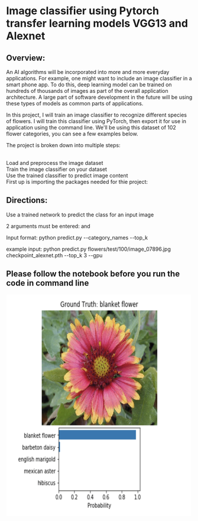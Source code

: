 # Image classifier using Pytorch transfer learning models VGG13 and Alexnet # 

## Overview:

An AI algorithms will be incorporated into more and more everyday applications. For example, one might want to include an image classifier in a smart phone app. To do this, deep learning model can be trained on hundreds of thousands of images as part of the overall application architecture. A large part of software development in the future will be using these types of models as common parts of applications.

In this project, I will train an image classifier to recognize different species of flowers. I will train this classifier using PyTorch, then export it for use in application using the command line. We'll be using this dataset of 102 flower categories, you can see a few examples below.

The project is broken down into multiple steps: <br><br>

Load and preprocess the image dataset<br>
Train the image classifier on your dataset<br>
Use the trained classifier to predict image content<br>
First up is importing the packages needed for thie project:<br>

## Directions: 

Use a trained network to predict the class for an input image<br>

2 arguments must be entered: <path to the image> and <path to the trained model> <br>

Input format:
python predict.py <path to image> <path to model> --category_names <dictionary> --top_k <int> <br>

example input: python predict.py flowers/test/100/image_07896.jpg  checkpoint_alexnet.pth --top_k 3 --gpu <br>
  
## Please follow the notebook before you run the code in command line <br>

<img src = "prediction.png" width="500" height="600" >


